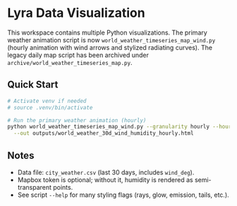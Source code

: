 # Lyra Data Visualization

This workspace contains multiple Python visualizations. The primary weather animation script is now `world_weather_timeseries_map_wind.py` (hourly animation with wind arrows and stylized radiating curves). The legacy daily map script has been archived under `archive/world_weather_timeseries_map.py`.

## Quick Start

```bash
# Activate venv if needed
# source .venv/bin/activate

# Run the primary weather animation (hourly)
python world_weather_timeseries_map_wind.py --granularity hourly --hour-step 6 --fps 8 \
  --out outputs/world_weather_30d_wind_humidity_hourly.html
```

## Notes
- Data file: `city_weather.csv` (last 30 days, includes `wind_deg`).
- Mapbox token is optional; without it, humidity is rendered as semi-transparent points.
- See script `--help` for many styling flags (rays, glow, emission, tails, etc.).
